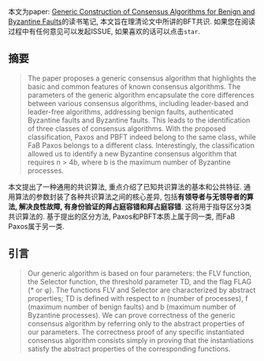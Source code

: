 本文为paper: [Generic Construction of Consensus Algorithms for Benign and Byzantine Faults](https://www.researchgate.net/publication/224165674_Generic_Construction_of_Consensus_Algorithms_for_Benign_and_Byzantine_Faults)的读书笔记, 本文旨在理清论文中所讲的BFT共识. 如果您在阅读过程中有任何意见可以发起ISSUE, 如果喜欢的话可以点击`star`.

## 摘要

>The paper proposes a generic consensus algorithm that highlights the basic and common features of known consensus algorithms. The parameters of the generic algorithm encapsulate the core differences between various consensus algorithms, including leader-based and leader-free algorithms, addressing benign faults, authenticated Byzantine faults and Byzantine faults. This leads to the identification of three classes of consensus algorithms. With the proposed classification, Paxos and PBFT indeed belong to the same class, while FaB Paxos belongs to a different class. Interestingly, the classification allowed us to identify a new Byzantine consensus algorithm that requires n > 4b, where b is the maximum number of Byzantine processes.

本文提出了一种通用的共识算法, 重点介绍了已知共识算法的基本和公共特征. 通用算法的参数封装了各种共识算法之间的核心差异, 包括**有领导者与无领导者的算法, 解决良性故障, 有身份验证的拜占庭容错和拜占庭容错**. 这将用于指导区分3类共识算法的. 基于提出的区分方法, Paxos和PBFT本质上属于同一类, 而FaB Paxos属于另一类. 

## 引言

>Our generic algorithm is based on four parameters: the FLV function, the Selector function, the threshold parameter TD, and the flag FLAG (\* or φ). The functions FLV and Selector are characterized by abstract properties; TD is defined with respect to n (number of processes), f (maximum number of benign faults) and b (maximum number of Byzantine processes). We can prove correctness of the generic consensus algorithm by referring only to the abstract properties of our parameters. The correctness proof of any specific instantiated consensus algorithm consists simply in proving that the instantiations satisfy the abstract properties of the corresponding functions.

